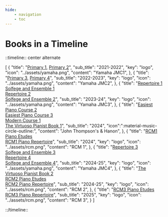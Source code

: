 ```yaml
---
hide:
    - navigation
    - toc
---
```


# Books in a Timeline

::timeline:: center alternate

[
    {
        "title": "[Primary 1](./primary1.md), [Primary 2](./primary2.md)",
        "sub_title": "2021-2022",
        "key": "logo",
        "icon": "../assets/yamaha.png",
        "content": "Yamaha JMC1",
    },
    {
        "title": "[Primary 3](./primary3.md), [Primary 4](./primary4.md)",
        "sub_title": "2022-2023",
        "key": "logo",
        "icon": "../assets/yamaha.png",
        "content": "Yamaha JMC2",
    },
    {
        "title": "[Repertoire 1](./repertoire1.md)<br>[Solfege and Ensemble 1](./solfege-and-ensemble1.md)<br>[Repertoire 2](./repertoire2.md)<br>[Solfege and Ensemble 2](./solfege-and-ensemble2.md)",
        "sub_title": "2023-24",
        "key": "logo",
        "icon": "../assets/yamaha.png",
        "content": "Yamaha JMC3",
    },
    {
        "title": "[Easiest Piano Course 2](./easiest-piano-course2.md)<br>[Easiest Piano Course 3](./easiest-piano-course3.md)<br>[Modern Course 1](./modern-course1.md)<br>[The Virtuoso Pianist Book 1](./hanon1071.md)",
        "sub_title": "2024",
        "icon":":material-music-circle-outline:",
        "content": "John Thompson's & Hanon",
    },
    {
        "title": "[RCM1 Piano Etudes](./rcm1-etudes.md)<br>[RCM1 Piano Repertoire](./rcm1-repertoire.md)",
        "sub_title": "2024",
        "key": "logo",
        "icon": "../assets/rcm.png",
        "content": "RCM 1",
    },
    {
        "title": "[Repertoire 3](./repertoire3.md)<br>[Solfege and Ensemble 3](./solfege-and-ensemble3.md)<br>[Repertoire 4](./repertoire4.md)<br>[Solfege and Ensemble 4](./solfege-and-ensemble4.md)",
        "sub_title": "2024-25",
        "key": "logo",
        "icon": "../assets/yamaha.png",
        "content": "Yamaha JMC4",
    },
    {
        "title": "[The Virtuoso Pianist Book 2](./hanon1072.md)<br>[RCM2 Piano Etudes](./rcm2-etudes.md)<br>[RCM2 Piano Repertoire](./rcm2-repertoire.md)",
        "sub_title": "2024-25",
        "key": "logo",
        "icon": "../assets/rcm.png",
        "content": "RCM 2",
    },
    {
        "title": "[RCM3 Piano Etudes](./rcm3-etudes.md)<br>[RCM3 Piano Repertoire](./rcm3-repertoire.md)",
        "sub_title": "2025",
        "key": "logo",
        "icon": "../assets/rcm.png",
        "content": "RCM 3",
    }
]

::/timeline::
